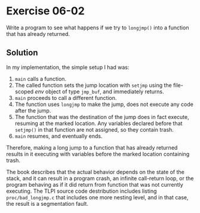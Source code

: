 # Exercise 06-02

Write a program to see what happens if we try to `longjmp()` into a function
that has already returned.

## Solution

In my implementation, the simple setup I had was:

1. `main` calls a function.
2. The called function sets the jump location with `setjmp` using
the file-scoped *env* object of type `jmp_buf`, and immediately returns.
3. `main` proceeds to call a different function.
4. The function uses `longjmp` to make the jump, does not execute any code after the jump.
5. The function that was the destination of the jump does in fact execute, resuming at the marked location. Any variables declared before that `setjmp()` in that function are not assigned, so they contain trash.
6. `main` resumes, and eventually ends.

Therefore, making a long jump to a function that has already returned results in it executing
with variables before the marked location containing trash.

The book describes that the actual behavior depends on the state of the stack,
and it can result in a program crash, an infinite call-return loop, or the program
behaving as if it did return from function that was not currently executing.
The TLPI source code destribution includes listing `proc/bad_longjmp.c` that
includes one more nesting level, and in that case, the result is a segmentation fault.
